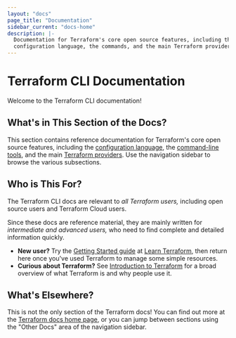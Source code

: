 ```yaml
---
layout: "docs"
page_title: "Documentation"
sidebar_current: "docs-home"
description: |-
  Documentation for Terraform's core open source features, including the
  configuration language, the commands, and the main Terraform providers.
---
```


# Terraform CLI Documentation

Welcome to the Terraform CLI documentation!

## What's in This Section of the Docs?

This section contains reference documentation for Terraform's core open source
features, including the
[configuration language](/docs/configuration/index.html), the
[command-line tools](/docs/commands/index.html), and the main
[Terraform providers](/docs/providers/index.html). Use the navigation sidebar
to browse the various subsections.

## Who is This For?

The Terraform CLI docs are relevant to _all Terraform users,_ including open
source users and Terraform Cloud users.

Since these docs are reference material, they are mainly written for
_intermediate and advanced users,_ who need to find complete and detailed
information quickly.

- **New user?** Try the
  [Getting Started guide](https://learn.hashicorp.com/terraform/getting-started/install)
  at [Learn Terraform](https://learn.hashicorp.com/terraform), then return
  here once you've used Terraform to manage some simple resources.
- **Curious about Terraform?** See [Introduction to Terraform](/intro/index.html)
  for a broad overview of what Terraform is and why people use it.

## What's Elsewhere?

This is not the only section of the Terraform docs! You can find out more at the
[Terraform docs home page](/docs/index.html), or you can jump between sections
using the "Other Docs" area of the navigation sidebar.
